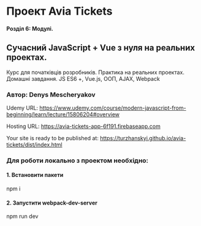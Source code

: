 # Проект Avia Tickets

#### Розділ 6: Модулі.

## Сучасний JavaScript + Vue з нуля на реальних проектах.

Курс для початківців розробників. Практика на реальних проектах. Домашні завдання. JS ES6 +, Vue.js, ООП, AJAX, Webpack

### Автор: Denys Mescheryakov

Udemy URL: <https://www.udemy.com/course/modern-javascript-from-beginning/learn/lecture/15806204#overview>

Hosting URL: <https://avia-tickets-app-6f191.firebaseapp.com>

Your site is ready to be published at: <https://turzhanskyi.github.io/avia-tickets/dist/index.html>

### Для роботи локально з проектом необхідно:

#### 1. Встановити пакети

npm i

#### 2. Запустити webpack-dev-server

npm run dev
